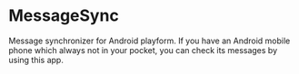# MessageSync

Message synchronizer for Android playform. If you have an Android mobile phone which always not in your pocket, you can check its messages by using this app.